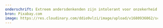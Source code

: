 ```yaml
---
onderschrift: Extreem andersdenkenden zijn intolerant voor onzekerheid.
bron: Pixabay.com
image: https://res.cloudinary.com/ddio9vlzi/image/upload/v1680936062/sciencegeek/posts/duimen-omhoog-omlaag-1-.jpg
---
```

